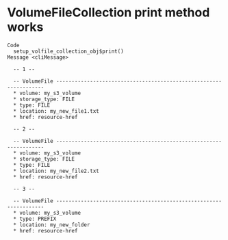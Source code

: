 # VolumeFileCollection print method works

    Code
      setup_volfile_collection_obj$print()
    Message <cliMessage>
      
      -- 1 --
      
      -- VolumeFile ------------------------------------------------------------------
      * volume: my_s3_volume
      * storage_type: FILE
      * type: FILE
      * location: my_new_file1.txt
      * href: resource-href
      
      -- 2 --
      
      -- VolumeFile ------------------------------------------------------------------
      * volume: my_s3_volume
      * storage_type: FILE
      * type: FILE
      * location: my_new_file2.txt
      * href: resource-href
      
      -- 3 --
      
      -- VolumeFile ------------------------------------------------------------------
      * volume: my_s3_volume
      * type: PREFIX
      * location: my_new_folder
      * href: resource-href

